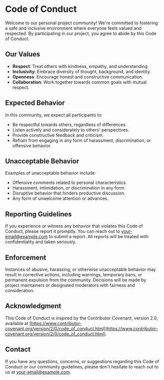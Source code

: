 
# Code of Conduct

Welcome to our personal project community! We're committed to fostering a safe and inclusive environment where everyone feels valued and respected. By participating in our project, you agree to abide by this Code of Conduct.

## Our Values

- **Respect**: Treat others with kindness, empathy, and understanding.
- **Inclusivity**: Embrace diversity of thought, background, and identity.
- **Openness**: Encourage honest and constructive communication.
- **Collaboration**: Work together towards common goals with mutual respect.

## Expected Behavior

In this community, we expect all participants to:

- Be respectful towards others, regardless of differences.
- Listen actively and considerately to others' perspectives.
- Provide constructive feedback and criticism.
- Refrain from engaging in any form of harassment, discrimination, or offensive behavior.

## Unacceptable Behavior

Examples of unacceptable behavior include:

- Offensive comments related to personal characteristics.
- Harassment, intimidation, or discrimination in any form.
- Disruptive behavior that hinders productive discussion.
- Any form of unwelcome attention or advances.

## Reporting Guidelines

If you experience or witness any behavior that violates this Code of Conduct, please report it promptly. You can reach out to [your-email@example.com](mailto:your-email@example.com) to submit a report. All reports will be treated with confidentiality and taken seriously.

## Enforcement

Instances of abusive, harassing, or otherwise unacceptable behavior may result in corrective actions, including warnings, temporary bans, or permanent expulsion from the community. Decisions will be made by project maintainers or designated moderators with fairness and consideration.

## Acknowledgment

This Code of Conduct is inspired by the Contributor Covenant, version 2.0, available at [https://www.contributor-covenant.org/version/2/0/code_of_conduct.html](https://www.contributor-covenant.org/version/2/0/code_of_conduct.html).

## Contact

If you have any questions, concerns, or suggestions regarding this Code of Conduct or our community guidelines, please don't hesitate to reach out to us at [your-email@example.com](mailto:your-email@example.com).